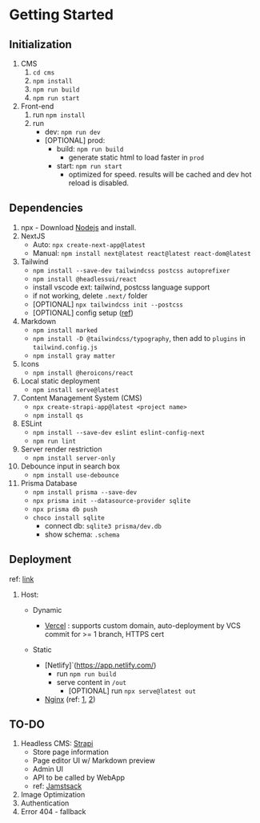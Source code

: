 # Getting Started

## Initialization

1. CMS
   1. `cd cms`
   1. `npm install`
   1. `npm run build`
   1. `npm run start`
1. Front-end
   1. run `npm install`
   1. run
      - dev: `npm run dev`
      - [OPTIONAL] prod:
        - build: `npm run build`
          - generate static html to load faster in `prod`
        - start: `npm run start`
          - optimized for speed. results will be cached and dev hot reload is disabled.

## Dependencies

1. npx - Download [Nodejs](https://nodejs.org/en/download) and install.
1. NextJS
   - Auto: `npx create-next-app@latest`
   - Manual: `npm install next@latest react@latest react-dom@latest`
1. Tailwind
   - `npm install --save-dev tailwindcss postcss autoprefixer`
   - `npm install @headlessui/react`
   - install vscode ext: tailwind, postcss language support
   - if not working, delete `.next/` folder
   - [OPTIONAL] `npx tailwindcss init --postcss`
   - [OPTIONAL] config setup ([ref](https://nextjs.org/docs/app/building-your-application/styling/tailwind-css))
1. Markdown
   - `npm install marked`
   - `npm install -D @tailwindcss/typography`, then add to `plugins` in `tailwind.config.js`
   - `npm install gray matter`
1. Icons
   - `npm install @heroicons/react`
1. Local static deployment
   - `npm install serve@latest`
1. Content Management System (CMS)
   - `npx create-strapi-app@latest <project name>`
   - `npm install qs`
1. ESLint
   - `npm install --save-dev eslint eslint-config-next`
   - `npm run lint`
1. Server render restriction
   - `npm install server-only`
1. Debounce input in search box
   - `npm install use-debounce`
1. Prisma Database
   - `npm install prisma --save-dev`
   - `npx prisma init --datasource-provider sqlite`
   - `npx prisma db push`
   - `choco install sqlite`
     - connect db: `sqlite3 prisma/dev.db`
     - show schema: `.schema`

## Deployment

ref: [link](https://nextjs.org/docs/app/building-your-application/deploying)

1. Host:

   - Dynamic

     - [Vercel](https://vercel.com/) : supports custom domain, auto-deployment by VCS commit for >= 1 branch, HTTPS cert

   - Static

     - [Netlify]`(<https://app.netlify.com/>)
       - run `npm run build`
       - serve content in `/out`
         - [OPTIONAL] run `npx serve@latest out`
     - [Nginx](https://github.com/) (ref: [1](https://www.digitalocean.com/community/tutorials/how-to-install-nginx-on-ubuntu-22-04), [2](https://www.digitalocean.com/community/tutorials/how-to-set-up-a-node-js-application-for-production-on-ubuntu-20-04))

## TO-DO

1. Headless CMS: [Strapi](https://strapi.io/)
   - Store page information
   - Page editor UI w/ Markdown preview
   - Admin UI
   - API to be called by WebApp
   - ref: [Jamstsack](https://jamstack.org/headless-cms)
1. Image Optimization
1. Authentication
1. Error 404 - fallback
